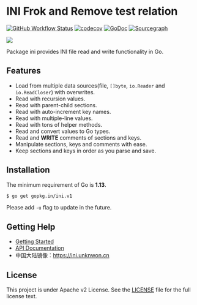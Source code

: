 # INI Frok and Remove test relation

[![GitHub Workflow Status](https://img.shields.io/github/checks-status/go-ini/ini/main?logo=github&style=for-the-badge)](https://github.com/go-ini/ini/actions?query=branch%3Amain)
[![codecov](https://img.shields.io/codecov/c/github/go-ini/ini/master?logo=codecov&style=for-the-badge)](https://codecov.io/gh/go-ini/ini)
[![GoDoc](https://img.shields.io/badge/GoDoc-Reference-blue?style=for-the-badge&logo=go)](https://pkg.go.dev/github.com/go-ini/ini?tab=doc)
[![Sourcegraph](https://img.shields.io/badge/view%20on-Sourcegraph-brightgreen.svg?style=for-the-badge&logo=sourcegraph)](https://sourcegraph.com/github.com/go-ini/ini)

![](https://avatars0.githubusercontent.com/u/10216035?v=3&s=200)

Package ini provides INI file read and write functionality in Go.

## Features

- Load from multiple data sources(file, `[]byte`, `io.Reader` and `io.ReadCloser`) with overwrites.
- Read with recursion values.
- Read with parent-child sections.
- Read with auto-increment key names.
- Read with multiple-line values.
- Read with tons of helper methods.
- Read and convert values to Go types.
- Read and **WRITE** comments of sections and keys.
- Manipulate sections, keys and comments with ease.
- Keep sections and keys in order as you parse and save.

## Installation

The minimum requirement of Go is **1.13**.

```sh
$ go get gopkg.in/ini.v1
```

Please add `-u` flag to update in the future.

## Getting Help

- [Getting Started](https://ini.unknwon.io/docs/intro/getting_started)
- [API Documentation](https://gowalker.org/gopkg.in/ini.v1)
- 中国大陆镜像：https://ini.unknwon.cn

## License

This project is under Apache v2 License. See the [LICENSE](LICENSE) file for the full license text.
